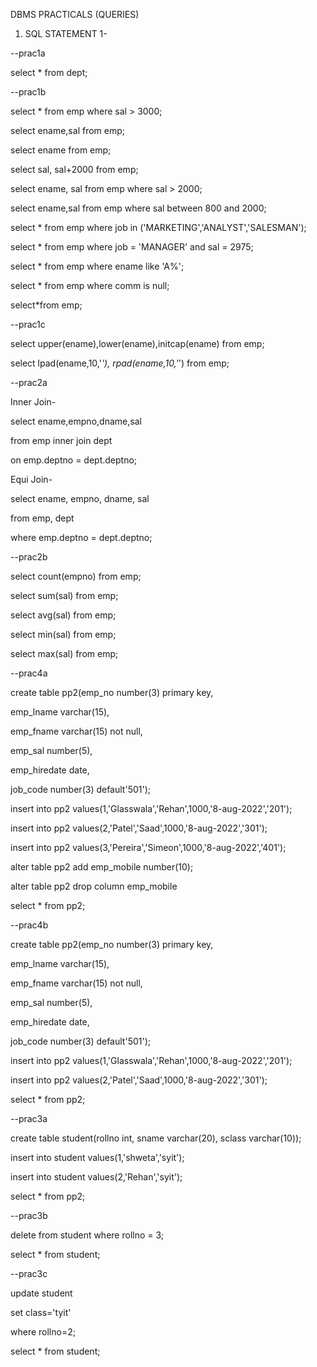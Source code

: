 DBMS PRACTICALS (QUERIES)
1) SQL STATEMENT 1-

--prac1a

select * from dept;

--prac1b

select * from emp where sal > 3000;

select ename,sal from emp;

select ename from emp;

select sal, sal+2000 from emp;

select ename, sal from emp where sal > 2000;

select ename,sal from emp where sal between 800 and 2000;

select * from emp where job in ('MARKETING','ANALYST','SALESMAN');

select * from emp where job = 'MANAGER' and sal = 2975;

select * from emp where ename like 'A%';

select * from emp where comm is null;

select*from emp;

--prac1c

select upper(ename),lower(ename),initcap(ename) from emp;

select lpad(ename,10,'*'), rpad(ename,10,'*') from emp;

--prac2a

Inner Join-

select ename,empno,dname,sal

from emp inner join dept

on emp.deptno = dept.deptno;

Equi Join-

select ename, empno, dname, sal

from emp, dept

where emp.deptno = dept.deptno;

--prac2b

select count(empno) from emp;

select sum(sal) from emp;

select avg(sal) from emp;

select min(sal) from emp;

select max(sal) from emp;

--prac4a

create table pp2(emp_no number(3) primary key, 

emp_lname varchar(15), 

emp_fname varchar(15) not null, 

emp_sal number(5), 

emp_hiredate date, 

job_code number(3) default'501');

insert into pp2 values(1,'Glasswala','Rehan',1000,'8-aug-2022','201');

insert into pp2 values(2,'Patel','Saad',1000,'8-aug-2022','301');

insert into pp2 values(3,'Pereira','Simeon',1000,'8-aug-2022','401');

alter table pp2 add emp_mobile number(10);

alter table pp2
drop column emp_mobile

select * from pp2;

--prac4b

create table pp2(emp_no number(3) primary key, 

emp_lname varchar(15), 

emp_fname varchar(15) not null, 

emp_sal number(5), 

emp_hiredate date, 

job_code number(3) default'501');

insert into pp2 values(1,'Glasswala','Rehan',1000,'8-aug-2022','201');

insert into pp2 values(2,'Patel','Saad',1000,'8-aug-2022','301');

select * from pp2;

--prac3a

create table student(rollno int, sname varchar(20), sclass varchar(10));

insert into student values(1,'shweta','syit');

insert into student values(2,'Rehan','syit');

select * from pp2;

--prac3b

delete from student where rollno = 3;

select * from student;

--prac3c

update student

set class='tyit'

where rollno=2;

select * from student;









